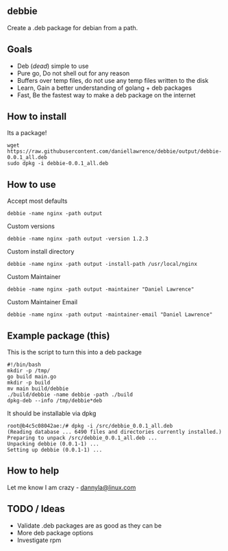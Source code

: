 debbie
--------

Create a .deb package for debian from a path.

Goals
------

* Deb (*dead*) simple to use
* Pure go, Do not shell out for any reason
* Buffers over temp files, do not use any temp files written to the disk
* Learn, Gain a better understanding of golang + deb packages
* Fast, Be the fastest way to make a deb package on the internet

How to install
-----------------

Its a package!

    wget https://raw.githubusercontent.com/daniellawrence/debbie/output/debbie-0.0.1_all.deb
    sudo dpkg -i debbie-0.0.1_all.deb


How to use
------------

Accept most defaults

    debbie -name nginx -path output

Custom versions

    debbie -name nginx -path output -version 1.2.3

Custom install directory

    debbie -name nginx -path output -install-path /usr/local/nginx

Custom Maintainer

    debbie -name nginx -path output -maintainer "Daniel Lawrence"

Custom Maintainer Email

    debbie -name nginx -path output -maintainer-email "Daniel Lawrence"



Example package (this)
-----------------

This is the script to turn this into a deb package

    #!/bin/bash
    mkdir -p /tmp/
    go build main.go
    mkdir -p build
    mv main build/debbie
    ./build/debbie -name debbie -path ./build
    dpkg-deb --info /tmp/debbie*deb

It should be installable via dpkg

    root@b4c5c08042ae:/# dpkg -i /src/debbie_0.0.1_all.deb
    (Reading database ... 6490 files and directories currently installed.)
    Preparing to unpack /src/debbie_0.0.1_all.deb ...
    Unpacking debbie (0.0.1-1) ...
    Setting up debbie (0.0.1-1) ...


How to help
--------------

Let me know I am crazy - <dannyla@linux.com>

TODO / Ideas
---------------

* Validate .deb packages are as good as they can be
* More deb package options
* Investigate rpm
